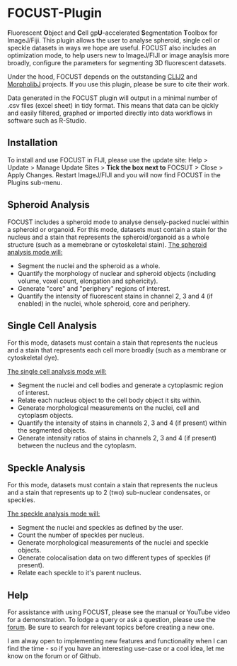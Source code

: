 # FOCUST-Plugin
**F**luorescent **O**bject and **C**ell gp**U**-accelerated **S**egmentation **T**oolbox for ImageJ/Fiji. 
This plugin allows the user to analyse spheroid, single cell or speckle datasets in ways we hope are useful. 
FOCUST also includes an optimization mode, to help users new to ImageJ/FIJI or image anaylsis more broadly, configure the parameters for segmenting 3D fluorescent datasets. 

Under the hood, FOCUST depends on the outstanding [CLIJ2](https://github.com/clij/clij2) and [MorpholibJ](https://github.com/ijpb/MorphoLibJ) projects. If you use this plugin, please be sure to cite their work.

Data generated in the FOCUST plugin will output in a minimal number of .csv files (excel sheet) in tidy format. This means that data can be qickly and easily filtered, graphed or imported directly into data workflows in software such as R-Studio.

## Installation
To install and use FOCUST in FIJI, please use the update site: Help > Update > Manage Update Sites > __Tick the box next to__ FOCSUT > Close > Apply Changes. Restart ImageJ/FIJI and you will now find FOCUST in the Plugins sub-menu. 

## Spheroid Analysis
FOCUST includes a spheroid mode to analyse densely-packed nuclei within a spheroid or organoid. For this mode, datasets must contain a stain for the nucleus and a stain that represents the spheroid/organoid as a whole structure (such as a memebrane or cytoskeletal stain).
<ins> The spheroid analysis mode will: </ins>
- Segment the nuclei and the spheroid as a whole.
- Quantify the morphology of nuclear and spheroid objects (including volume, voxel count, elongation and sphericity). 
- Generate "core" and "periphery" regions of interest.
- Quantify the intensity of fluorescent stains in channel 2, 3 and 4 (if enabled) in the nuclei, whole spheroid, core and periphery.

## Single Cell Analysis

For this mode, datasets must contain a stain that represents the nucleus and a stain that represents each cell more broadly (such as a membrane or cytoskeletal dye). 

<ins> The single cell analysis mode will: </ins>
- Segment the nuclei and cell bodies and generate a cytoplasmic region of interest. 
- Relate each nucleus object to the cell body object it sits within.
- Generate morphological measurements on the nuclei, cell and cytoplasm objects.
- Quantify the intensity of stains in channels 2, 3 and 4 (if present) within the segmented objects.
- Generate intensity ratios of stains in channels 2, 3 and 4 (if present) between the nucleus and the cytoplasm.


## Speckle Analysis

For this mode, datasets must contain a stain that represents the nucleus and a stain that represents up to 2 (two) sub-nuclear condensates, or speckles.

<ins> The speckle analysis mode will: </ins>
- Segment the nuclei and speckles as defined by the user.
- Count the number of speckles per nucleus.
- Generate morphological measurements of the nuclei and speckle objects.
- Generate colocalisation data on two different types of speckles (if present).
- Relate each speckle to it's parent nucleus.

## Help
For assistance with using FOCUST, please see the manual or YouTube video for a demonstration.
To lodge a query or ask a question, please use the [forum](https://forum.image.sc/). Be sure to search for relevant topics before creating a new one.

I am alway open to implementing new features and functionality when I can find the time - so if you have an interesting use-case or a cool idea, let me know on the forum or of Github. 



